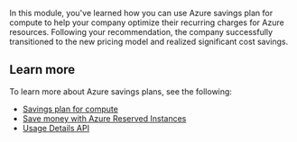 In this module, you've learned how you can use Azure savings plan for compute to help your company optimize their recurring charges for Azure resources. Following your recommendation, the company successfully transitioned to the new pricing model and realized significant cost savings. 

## Learn more

To learn more about Azure savings plans, see the following:

- [Savings plan for compute](/azure/cost-management-billing/savings-plan/savings-plan-compute-overview)
- [Save money with Azure Reserved Instances](/training/modules/save-money-with-azure-reserved-instances/)
- [Usage Details API](/rest/api/consumption/usagedetails/list)
